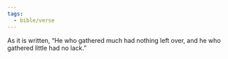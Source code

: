 ```yaml
---
tags:
  - bible/verse
---
```

As it is written, “He who gathered much had nothing left over, and he who gathered little had no lack.”